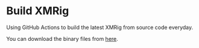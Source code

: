 # Build XMRig

Using GitHub Actions to build the latest XMRig from source code everyday.

You can download the binary files from [here](https://github.com/imByteCat/build-xmrig/actions).
